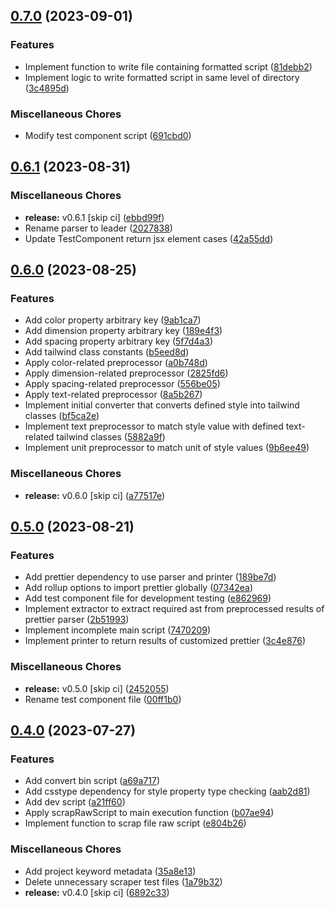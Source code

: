 ## [0.7.0](https://github.com/youthfulhps/tailwind-converter/compare/v0.6.1...v0.7.0) (2023-09-01)


### Features

* Implement function to write file containing formatted script ([81debb2](https://github.com/youthfulhps/tailwind-converter/commit/81debb2dc319781ca313cbdc8eeb62b79ca8a77e))
* Implement logic to write formatted script in same level of directory ([3c4895d](https://github.com/youthfulhps/tailwind-converter/commit/3c4895d2d8604c43fbd904e74df0887413cbf6d5))


### Miscellaneous Chores

* Modify test component script ([691cbd0](https://github.com/youthfulhps/tailwind-converter/commit/691cbd0ae32596ee9db67398ad850f6627f02b59))

## [0.6.1](https://github.com/youthfulhps/tailwind-converter/compare/v0.6.0...v0.6.1) (2023-08-31)


### Miscellaneous Chores

* **release:** v0.6.1 [skip ci] ([ebbd99f](https://github.com/youthfulhps/tailwind-converter/commit/ebbd99fb799f74e73b385039340bd6b07a98cb9e))
* Rename parser to leader ([2027838](https://github.com/youthfulhps/tailwind-converter/commit/202783846f94391b495b5b4ae34c84e944297df8))
* Update TestComponent return jsx element cases ([42a55dd](https://github.com/youthfulhps/tailwind-converter/commit/42a55dd2f2559a7d9d675245e18474f1bd8f762c))

## [0.6.0](https://github.com/youthfulhps/tailwind-converter/compare/v0.5.0...v0.6.0) (2023-08-25)


### Features

* Add color property arbitrary key ([9ab1ca7](https://github.com/youthfulhps/tailwind-converter/commit/9ab1ca7edd8b505480cc2f610479ab150fb92898))
* Add dimension property arbitrary key ([189e4f3](https://github.com/youthfulhps/tailwind-converter/commit/189e4f3e2c5ab3fa0f63b25ff1ee3dc3b3b18ef5))
* Add spacing property arbitrary key ([5f7d4a3](https://github.com/youthfulhps/tailwind-converter/commit/5f7d4a3031a39d0e72c72aad35f1fcc3d45e4384))
* Add tailwind class constants ([b5eed8d](https://github.com/youthfulhps/tailwind-converter/commit/b5eed8d1f0ffdfb08f582af530154d36e8110ba8))
* Apply color-related preprocessor ([a0b748d](https://github.com/youthfulhps/tailwind-converter/commit/a0b748d0d99c6b5c7d15418adf760986f8fb0e7b))
* Apply dimension-related preprocessor ([2825fd6](https://github.com/youthfulhps/tailwind-converter/commit/2825fd67796ee31865eea3087e7291f7da5166b4))
* Apply spacing-related preprocessor ([556be05](https://github.com/youthfulhps/tailwind-converter/commit/556be05cc66c167e4863c87f8b668b0023512781))
* Apply text-related preprocessor ([8a5b267](https://github.com/youthfulhps/tailwind-converter/commit/8a5b26717dcabcdd2599944687e7c26616b1b55b))
* Implement initial converter that converts defined style into tailwind classes ([bf5ca2e](https://github.com/youthfulhps/tailwind-converter/commit/bf5ca2e85fa6e8a9ddfdfc46480e8e6ad4714aee))
* Implement text preprocessor to match style value with defined text-related tailwind classes ([5882a9f](https://github.com/youthfulhps/tailwind-converter/commit/5882a9fd945e775d6d468b3749f212c9f8c32540))
* Implement unit preprocessor to match unit of style values ([9b6ee49](https://github.com/youthfulhps/tailwind-converter/commit/9b6ee49662b90117498bde25aa9cc47d3fdb63bf))


### Miscellaneous Chores

* **release:** v0.6.0 [skip ci] ([a77517e](https://github.com/youthfulhps/tailwind-converter/commit/a77517ebaef675a349696fa91d8a9e7b17d5218b))

## [0.5.0](https://github.com/youthfulhps/tailwind-converter/compare/v0.4.0...v0.5.0) (2023-08-21)


### Features

* Add prettier dependency to use parser and printer ([189be7d](https://github.com/youthfulhps/tailwind-converter/commit/189be7d5c94bdbb42688d5373fe610f13918a825))
* Add rollup options to import prettier globally ([07342ea](https://github.com/youthfulhps/tailwind-converter/commit/07342ea016d6a6b564e18f7d0b5cebae1f416bfb))
* Add test component file for development testing ([e862969](https://github.com/youthfulhps/tailwind-converter/commit/e862969d0a323d7578a27798f3c5730cd1d9dcae))
* Implement extractor to extract required ast from preprocessed results of prettier parser ([2b51993](https://github.com/youthfulhps/tailwind-converter/commit/2b519935918419a016cc8a5b66de875e276076fe))
* Implement incomplete main script ([7470209](https://github.com/youthfulhps/tailwind-converter/commit/747020946ed9fac72e0cb7335aa4fa13bd0bc60a))
* Implement printer to return results of customized prettier ([3c4e876](https://github.com/youthfulhps/tailwind-converter/commit/3c4e876d4e9e23127f95a7062b3a16af419af4aa))


### Miscellaneous Chores

* **release:** v0.5.0 [skip ci] ([2452055](https://github.com/youthfulhps/tailwind-converter/commit/24520559c4d074a93fce37166740a5595afd2e6a))
* Rename test component file ([00ff1b0](https://github.com/youthfulhps/tailwind-converter/commit/00ff1b0e2c1219b3d3439950838394ed2b444bdf))

## [0.4.0](https://github.com/youthfulhps/tailwind-converter/compare/v0.3.0...v0.4.0) (2023-07-27)


### Features

* Add convert bin script ([a69a717](https://github.com/youthfulhps/tailwind-converter/commit/a69a7174dedc1e09f9c9df9da549b3c250cfe834))
* Add csstype dependency for style property type checking ([aab2d81](https://github.com/youthfulhps/tailwind-converter/commit/aab2d81f9977dfc29634f9deb4a860f677226b28))
* Add dev script ([a21ff60](https://github.com/youthfulhps/tailwind-converter/commit/a21ff60183d4466e81b7d53056f64b1cb5249a00))
* Apply scrapRawScript to main execution function ([b07ae94](https://github.com/youthfulhps/tailwind-converter/commit/b07ae943a621dcd5dec55bb9f6b22fa4f3ce5347))
* Implement function to scrap file raw script ([e804b26](https://github.com/youthfulhps/tailwind-converter/commit/e804b269c5c16568f40942792cc35232d2956fbb))


### Miscellaneous Chores

* Add project keyword metadata ([35a8e13](https://github.com/youthfulhps/tailwind-converter/commit/35a8e136a8a5b0fe484e56f8b90476a439fb72c9))
* Delete unnecessary scraper test files ([1a79b32](https://github.com/youthfulhps/tailwind-converter/commit/1a79b32af33c984631e6a5102e1f20cb11164cf0))
* **release:** v0.4.0 [skip ci] ([6892c33](https://github.com/youthfulhps/tailwind-converter/commit/6892c33576bbb4f37464348af02224b60bdf6ef3))

